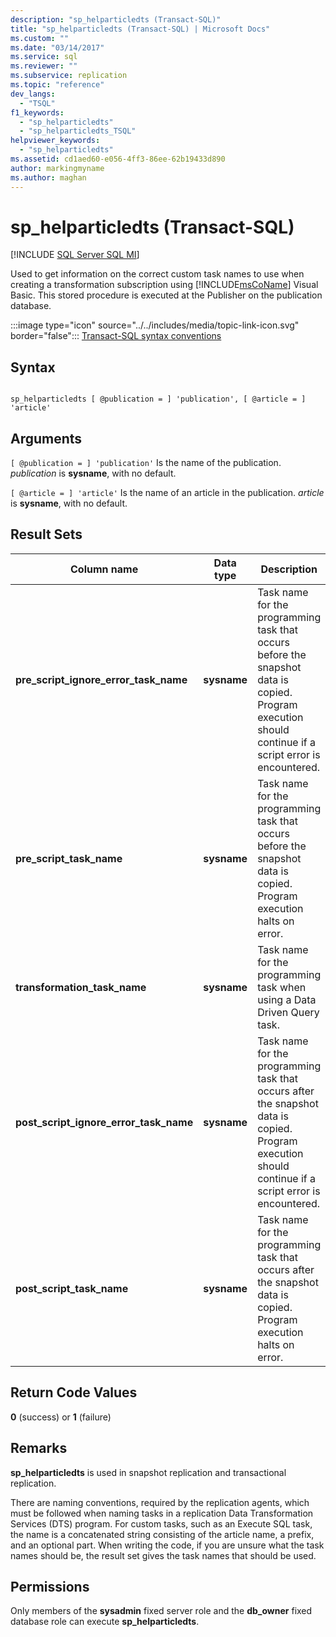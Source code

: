 ```yaml
---
description: "sp_helparticledts (Transact-SQL)"
title: "sp_helparticledts (Transact-SQL) | Microsoft Docs"
ms.custom: ""
ms.date: "03/14/2017"
ms.service: sql
ms.reviewer: ""
ms.subservice: replication
ms.topic: "reference"
dev_langs: 
  - "TSQL"
f1_keywords: 
  - "sp_helparticledts"
  - "sp_helparticledts_TSQL"
helpviewer_keywords: 
  - "sp_helparticledts"
ms.assetid: cd1aed60-e056-4ff3-86ee-62b19433d890
author: markingmyname
ms.author: maghan
---
```

# sp_helparticledts (Transact-SQL)
[!INCLUDE [SQL Server SQL MI](../../includes/applies-to-version/sql-asdbmi.md)]

  Used to get information on the correct custom task names to use when creating a transformation subscription using [!INCLUDE[msCoName](../../includes/msconame-md.md)] Visual Basic. This stored procedure is executed at the Publisher on the publication database.  
  
 :::image type="icon" source="../../includes/media/topic-link-icon.svg" border="false"::: [Transact-SQL syntax conventions](../../t-sql/language-elements/transact-sql-syntax-conventions-transact-sql.md)  
  
## Syntax  
  
```  
  
sp_helparticledts [ @publication = ] 'publication', [ @article = ] 'article'  
```  
  
## Arguments  
`[ @publication = ] 'publication'`
 Is the name of the publication. *publication* is **sysname**, with no default.  
  
`[ @article = ] 'article'`
 Is the name of an article in the publication. *article* is **sysname**, with no default.  
  
## Result Sets  
  
|Column name|Data type|Description|  
|-----------------|---------------|-----------------|  
|**pre_script_ignore_error_task_name**|**sysname**|Task name for the programming task that occurs before the snapshot data is copied. Program execution should continue if a script error is encountered.|  
|**pre_script_task_name**|**sysname**|Task name for the programming task that occurs before the snapshot data is copied. Program execution halts on error.|  
|**transformation_task_name**|**sysname**|Task name for the programming task when using a Data Driven Query task.|  
|**post_script_ignore_error_task_name**|**sysname**|Task name for the programming task that occurs after the snapshot data is copied. Program execution should continue if a script error is encountered.|  
|**post_script_task_name**|**sysname**|Task name for the programming task that occurs after the snapshot data is copied. Program execution halts on error.|  
  
## Return Code Values  
 **0** (success) or **1** (failure)  
  
## Remarks  
 **sp_helparticledts** is used in snapshot replication and transactional replication.  
  
 There are naming conventions, required by the replication agents, which must be followed when naming tasks in a replication Data Transformation Services (DTS) program. For custom tasks, such as an Execute SQL task, the name is a concatenated string consisting of the article name, a prefix, and an optional part. When writing the code, if you are unsure what the task names should be, the result set gives the task names that should be used.  
  
## Permissions  
 Only members of the **sysadmin** fixed server role and the **db_owner** fixed database role can execute **sp_helparticledts**.  
  
  
